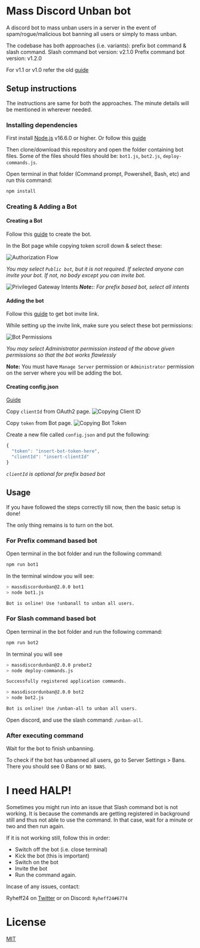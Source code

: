 # Mass Discord Unban bot

A discord bot to mass unban users in a server in the event of spam/rogue/malicious bot banning all users or simply to mass unban.

The codebase has both approaches (i.e. variants): prefix bot command & slash command.
Slash command bot version: v2.1.0
Prefix command bot version: v1.2.0

For v1.1 or v1.0 refer the old [guide](./README_old.md)

## Setup instructions

The instructions are same for both the approaches. The minute details will be mentioned in wherever needed.

### Installing dependencies

First install [Node.js](https://nodejs.org/en/download/current/) v16.6.0 or higher. Or follow this [guide](https://discordjs.guide/preparations/)

Then clone/download this repository and open the folder containing bot files.
Some of the files should files should be: `bot1.js`, `bot2.js`, `deploy-commands.js`.

Open terminal in that folder (Command prompt, Powershell, Bash, etc) and run this command:

```bash
npm install
```

### Creating & Adding a Bot

#### Creating a Bot

Follow this [guide](https://discordjs.guide/preparations/setting-up-a-bot-application.html) to create the bot.

In the Bot page while copying token scroll down & select these:

![Authorization Flow](https://i.imgur.com/2vuo9VL.png)

_You may select `Public bot`, but it is not required. If selected anyone can invite your bot. If not, no body except you can invite bot._

![Privileged Gateway Intents](https://i.imgur.com/NJUFUkj.png)
_**Note:**: For prefix based bot, select all intents_

#### Adding the bot

Follow this [guide](https://discordjs.guide/preparations/adding-your-bot-to-servers.html) to get bot invite link.

While setting up the invite link, make sure you select these bot permissions:

![Bot Permissions](https://i.imgur.com/Rmon7OJ.png)

_You may select Administrator permission instead of the above given permissions so that the bot works flawlessly_

**Note:** You must have `Manage Server` permission or `Administrator` permission on the server where you will be adding the bot.

#### Creating config.json

[Guide](https://discordjs.guide/creating-your-bot/#using-config-json)

Copy `clientId` from OAuth2 page.
![Copying Client ID](https://i.imgur.com/aiBC8cF.png)

Copy `token` from Bot page.
![Copying Bot Token](https://i.imgur.com/DUKebFW.png)

Create a new file called `config.json` and put the following:

```js
{
  "token": "insert-bot-token-here",
  "clientId": "insert-clientId"
}
```

_`clientId` is optional for prefix based bot_

## Usage

If you have followed the steps correctly till now, then the basic setup is done!

The only thing remains is to turn on the bot.

### For Prefix command based bot

Open terminal in the bot folder and run the following command:

```bash
npm run bot1
```

In the terminal window you will see:

```bash
> massdiscordunban@2.0.0 bot1
> node bot1.js

Bot is online! Use !unbanall to unban all users.
```

### For Slash command based bot

Open terminal in the bot folder and run the following command:

```bash
npm run bot2
```

In terminal you will see

```bash
> massdiscordunban@2.0.0 prebot2
> node deploy-commands.js

Successfully registered application commands.

> massdiscordunban@2.0.0 bot2
> node bot2.js

Bot is online! Use /unban-all to unban all users.
```

Open discord, and use the slash command: `/unban-all`.

### After executing command

Wait for the bot to finish unbanning.

To check if the bot has unbanned all users, go to Server Settings > Bans.
There you should see 0 Bans or `NO BANS`.

# I need HALP!

Sometimes you might run into an issue that Slash command bot is not working.
It is because the commands are getting registered in background still and thus not able to use the command.
In that case, wait for a minute or two and then run again.

If it is not working still, follow this in order:

-   Switch off the bot (i.e. close terminal)
-   Kick the bot (this is important)
-   Switch on the bot
-   Invite the bot
-   Run the command again.

Incase of any issues, contact:

Ryheff24 on [Twitter](https://twitter.com/Ryheff24) or on Discord: `Ryheff24#6774`

# License

[MIT](./LICENSE)
